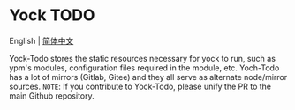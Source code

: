 # Yock TODO

English | [简体中文](./docs/zh_cn/README.md)

Yock-Todo stores the static resources necessary for yock to run, such as ypm's modules, configuration files required in the module, etc. Yoch-Todo has a lot of mirrors (Gitlab, Gitee) and they all serve as alternate node/mirror sources. `NOTE`: If you contribute to Yock-Todo, please unify the PR to the main Github repository.